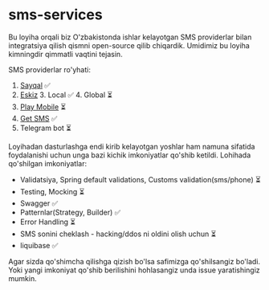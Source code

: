 # sms-services
Bu loyiha orqali biz O'zbakistonda ishlar kelayotgan SMS providerlar bilan integratsiya qilish qismni open-source qilib chiqardik. Umidimiz bu loyiha kimningdir qimmatli vaqtini tejasin.

SMS providerlar ro'yhati:
1. [Sayqal](https://www.sayqal.uz/) ✅
2. [Eskiz](https://eskiz.uz/)
   3. Local ✅
   4. Global ⏳
3. [Play Mobile](https://playmobile.uz/) ⏳
4. [Get SMS](https://getsms.uz/) ✅
5. Telegram bot ⏳

Loyihadan dasturlashga endi kirib kelayotgan yoshlar ham namuna sifatida foydalanishi uchun unga bazi kichik imkoniyatlar qo'shib ketildi.
Lohihada qo'shilgan imkoniyatlar:
 - Validatsiya, Spring default validations, Customs validation(sms/phone) ⏳
 - Testing, Mocking ⏳
 - Swagger ✅
 - Patternlar(Strategy, Builder) ✅
 - Error Handling ⏳
 - SMS sonini cheklash - hacking/ddos ni oldini olish uchun ⏳
 - liquibase ✅

Agar sizda qo'shimcha qilishga qizish bo'lsa safimizga qo'shilsangiz bo'ladi. 
Yoki yangi imkoniyat qo'shib berilishini hohlasangiz unda issue yaratishingiz mumkin. 

